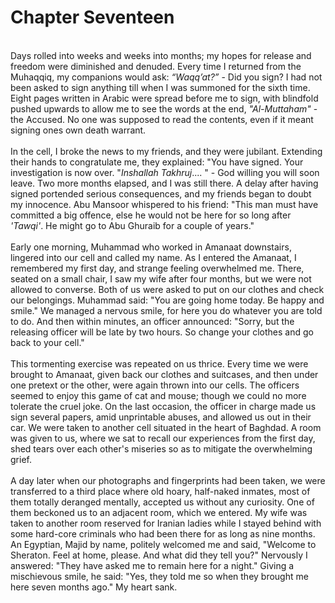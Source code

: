 Chapter Seventeen
=================

   
 Days rolled into weeks and weeks into months; my hopes for release and
freedom were diminished and denuded. Every time I returned from the
Muhaqqiq, my companions would ask: *“Waqq’at?”* - Did you sign? I had
not been asked to sign anything till when I was summoned for the sixth
time. Eight pages written in Arabic were spread before me to sign, with
blindfold pushed upwards to allow me to see the words at the end,
*"Al-Muttaham"* - the Accused. No one was supposed to read the contents,
even if it meant signing ones own death warrant.  
    
 In the cell, I broke the news to my friends, and they were jubilant.
Extending their hands to congratulate me, they explained: "You have
signed. Your investigation is now over. "*Inshallah Takhruj*.... " - God
willing you will soon leave. Two more months elapsed, and I was still
there. A delay after having signed portended serious consequences, and
my friends began to doubt my innocence. Abu Mansoor whispered to his
friend: "This man must have committed a big offence, else he would not
be here for so long after *'Tawqi'*. He might go to Abu Ghuraib for a
couple of years."  
    
 Early one morning, Muhammad who worked in Amanaat downstairs, lingered
into our cell and called my name. As I entered the Amanaat, I remembered
my first day, and strange feeling overwhelmed me. There, seated on a
small chair, I saw my wife after four months, but we were not allowed to
converse. Both of us were asked to put on our clothes and check our
belongings. Muhammad said: "You are going home today. Be happy and
smile." We managed a nervous smile, for here you do whatever you are
told to do. And then within minutes, an officer announced: "Sorry, but
the releasing officer will be late by two hours. So change your clothes
and go back to your cell."  
    
 This tormenting exercise was repeated on us thrice. Every time we were
brought to Amanaat, given back our clothes and suitcases, and then under
one pretext or the other, were again thrown into our cells. The officers
seemed to enjoy this game of cat and mouse; though we could no more
tolerate the cruel joke. On the last occasion, the officer in charge
made us sign several papers, amid unprintable abuses, and allowed us out
in their car. We were taken to another cell situated in the heart of
Baghdad. A room was given to us, where we sat to recall our experiences
from the first day, shed tears over each other's miseries so as to
mitigate the overwhelming grief.  
    
 A day later when our photographs and fingerprints had been taken, we
were transferred to a third place where old hoary, half-naked inmates,
most of them totally deranged mentally, accepted us without any
curiosity. One of them beckoned us to an adjacent room, which we
entered. My wife was taken to another room reserved for Iranian ladies
while I stayed behind with some hard-core criminals who had been there
for as long as nine months. An Egyptian, Majid by name, politely
welcomed me and said, "Welcome to Sheraton. Feel at home, please. And
what did they tell you?" Nervously I answered: "They have asked me to
remain here for a night." Giving a mischievous smile, he said: "Yes,
they told me so when they brought me here seven months ago." My heart
sank.  
   


